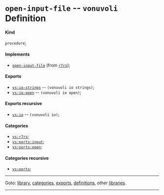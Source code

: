 

<a id='definition__vonuvoli__open-input-file'></a>

# `open-input-file` -- `vonuvoli` Definition


<a id='definition__vonuvoli__open-input-file__kind'></a>

#### Kind

`procedure`;


<a id='definition__vonuvoli__open-input-file__implements'></a>

#### Implements

 * [`open-input-file`](../../r7rs/definitions/open-input-file.md#definition__r7rs__open-input-file) (from [`r7rs`](../../r7rs/_index.md#library__r7rs));


<a id='definition__vonuvoli__open-input-file__exports'></a>

#### Exports

 * [`vs:io-strings`](../../vonuvoli/exports/vs_3a_io-strings.md#export__vonuvoli__vs_3a_io-strings) -- `(vonuvoli io strings)`;
 * [`vs:io-open`](../../vonuvoli/exports/vs_3a_io-open.md#export__vonuvoli__vs_3a_io-open) -- `(vonuvoli io open)`;


<a id='definition__vonuvoli__open-input-file__exports-recursive'></a>

#### Exports recursive

 * [`vs:io`](../../vonuvoli/exports/vs_3a_io.md#export__vonuvoli__vs_3a_io) -- `(vonuvoli io)`;


<a id='definition__vonuvoli__open-input-file__categories'></a>

#### Categories

 * [`vs:r7rs`](../../vonuvoli/categories/vs_3a_r7rs.md#category__vonuvoli__vs_3a_r7rs);
 * [`vs:ports:input`](../../vonuvoli/categories/vs_3a_ports_3a_input.md#category__vonuvoli__vs_3a_ports_3a_input);
 * [`vs:ports:open`](../../vonuvoli/categories/vs_3a_ports_3a_open.md#category__vonuvoli__vs_3a_ports_3a_open);


<a id='definition__vonuvoli__open-input-file__categories-recursive'></a>

#### Categories recursive

 * [`vs:ports`](../../vonuvoli/categories/vs_3a_ports.md#category__vonuvoli__vs_3a_ports);

----

Goto: [library](../../vonuvoli/_index.md#library__vonuvoli), [categories](../../vonuvoli/categories/_index.md#toc__vonuvoli__categories), [exports](../../vonuvoli/exports/_index.md#toc__vonuvoli__exports), [definitions](../../vonuvoli/definitions/_index.md#toc__vonuvoli__definitions), other [libraries](../../_libraries.md#toc__libraries).

----

